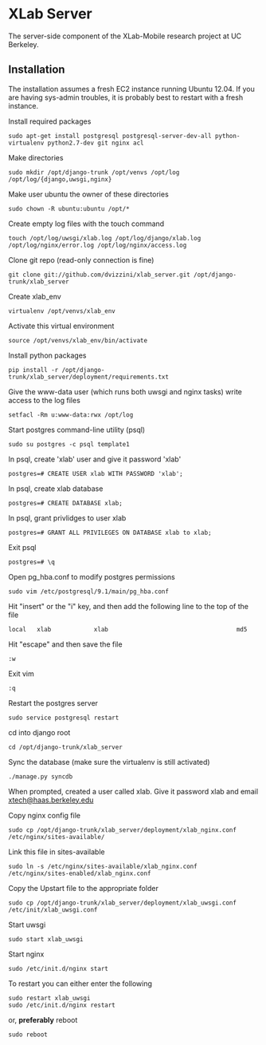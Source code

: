 XLab Server
===========

The server-side component of the XLab-Mobile research project at UC Berkeley.

Installation
------------

The installation assumes a fresh EC2 instance running Ubuntu 12.04. If you are having sys-admin troubles, it is probably best to restart with a fresh instance.

Install required packages

	sudo apt-get install postgresql postgresql-server-dev-all python-virtualenv python2.7-dev git nginx acl

Make directories

	sudo mkdir /opt/django-trunk /opt/venvs /opt/log /opt/log/{django,uwsgi,nginx}

Make user ubuntu the owner of these directories

	sudo chown -R ubuntu:ubuntu /opt/*

Create empty log files with the touch command

	touch /opt/log/uwsgi/xlab.log /opt/log/django/xlab.log /opt/log/nginx/error.log /opt/log/nginx/access.log

Clone git repo (read-only connection is fine)

	git clone git://github.com/dvizzini/xlab_server.git /opt/django-trunk/xlab_server

Create xlab_env

	virtualenv /opt/venvs/xlab_env

Activate this virtual environment

	source /opt/venvs/xlab_env/bin/activate

Install python packages

	pip install -r /opt/django-trunk/xlab_server/deployment/requirements.txt

Give the www-data user (which runs both uwsgi and nginx tasks) write access to the log files

	setfacl -Rm u:www-data:rwx /opt/log

Start postgres command-line utility (psql)

	sudo su postgres -c psql template1

In psql, create 'xlab' user and give it password 'xlab'

	postgres=# CREATE USER xlab WITH PASSWORD 'xlab';

In psql, create xlab database 

	postgres=# CREATE DATABASE xlab;

In psql, grant privlidges to user xlab

	postgres=# GRANT ALL PRIVILEGES ON DATABASE xlab to xlab;

Exit psql

	postgres=# \q

Open pg_hba.conf to modify postgres permissions

	sudo vim /etc/postgresql/9.1/main/pg_hba.conf

Hit "insert" or the "i" key, and then add the following line to the top of the file

	local   xlab            xlab                                    md5

Hit "escape" and then save the file

	:w

Exit vim

	:q

Restart the postgres server

	sudo service postgresql restart

cd into django root

	cd /opt/django-trunk/xlab_server

Sync the database (make sure the virtualenv is still activated)

	./manage.py syncdb

When prompted, created a user called xlab. Give it password xlab and email xtech@haas.berkeley.edu

Copy nginx config file

	sudo cp /opt/django-trunk/xlab_server/deployment/xlab_nginx.conf /etc/nginx/sites-available/

Link this file in sites-available

	sudo ln -s /etc/nginx/sites-available/xlab_nginx.conf /etc/nginx/sites-enabled/xlab_nginx.conf

Copy the Upstart file to the appropriate folder

	sudo cp /opt/django-trunk/xlab_server/deployment/xlab_uwsgi.conf /etc/init/xlab_uwsgi.conf

Start uwsgi

	sudo start xlab_uwsgi

Start nginx

	sudo /etc/init.d/nginx start
	
To restart you can either enter the following

	sudo restart xlab_uwsgi
	sudo /etc/init.d/nginx restart

or, **preferably** 	reboot

	sudo reboot
